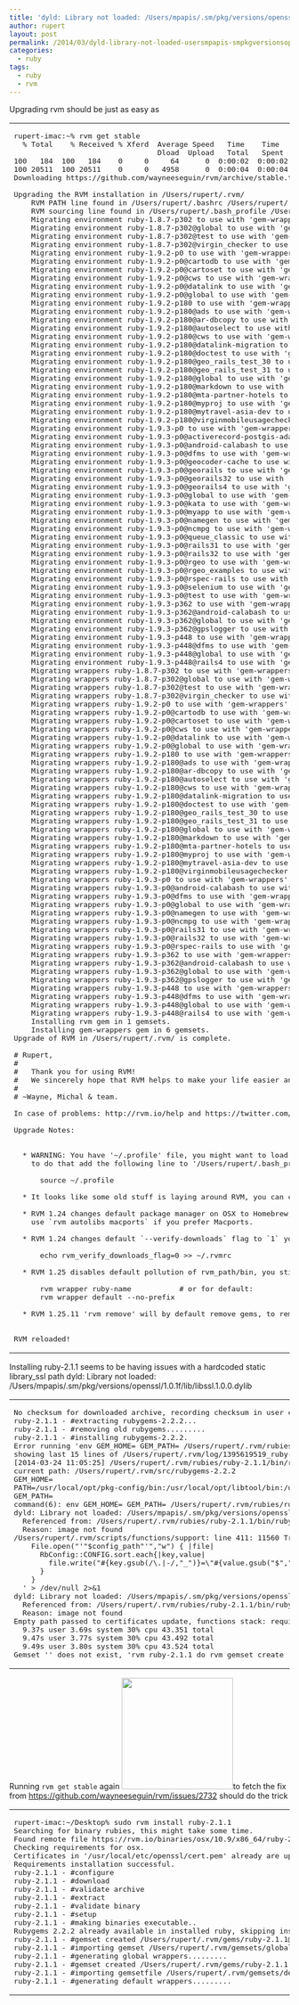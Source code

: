 ```yaml
---
title: 'dyld: Library not loaded: /Users/mpapis/.sm/pkg/versions/openssl/1.0.1f/lib/libssl.1.0.0.dylib when installing ruby-2.1.1 from rvm'
author: rupert
layout: post
permalink: /2014/03/dyld-library-not-loaded-usersmpapis-smpkgversionsopenssl1-0-1fliblibssl-1-0-0-dylib-when-installing-ruby-2-1-1-from-rvm/
categories:
  - ruby
tags:
  - ruby
  - rvm
---
```

Upgrading rvm should be just as easy as

<div class="wp_syntax">
  <table>
    <tr>
      <td class="code">
        <pre class="terminal" style="font-family:monospace;">rupert-imac:~% rvm get stable
  % Total    % Received % Xferd  Average Speed   Time    Time     Time  Current
                                 Dload  Upload   Total   Spent    Left  Speed
100   184  100   184    0     0     64      0  0:00:02  0:00:02 --:--:--    64
100 20511  100 20511    0     0   4958      0  0:00:04  0:00:04 --:--:--  400k
Downloading https://github.com/wayneeseguin/rvm/archive/stable.tar.gz
&nbsp;
Upgrading the RVM installation in /Users/rupert/.rvm/
    RVM PATH line found in /Users/rupert/.bashrc /Users/rupert/.zshrc.
    RVM sourcing line found in /Users/rupert/.bash_profile /Users/rupert/.zlogin.
    Migrating environment ruby-1.8.7-p302 to use with 'gem-wrappers' gem.
    Migrating environment ruby-1.8.7-p302@global to use with 'gem-wrappers' gem.
    Migrating environment ruby-1.8.7-p302@test to use with 'gem-wrappers' gem.
    Migrating environment ruby-1.8.7-p302@virgin_checker to use with 'gem-wrappers' gem.
    Migrating environment ruby-1.9.2-p0 to use with 'gem-wrappers' gem.
    Migrating environment ruby-1.9.2-p0@cartodb to use with 'gem-wrappers' gem.
    Migrating environment ruby-1.9.2-p0@cartoset to use with 'gem-wrappers' gem.
    Migrating environment ruby-1.9.2-p0@cws to use with 'gem-wrappers' gem.
    Migrating environment ruby-1.9.2-p0@datalink to use with 'gem-wrappers' gem.
    Migrating environment ruby-1.9.2-p0@global to use with 'gem-wrappers' gem.
    Migrating environment ruby-1.9.2-p180 to use with 'gem-wrappers' gem.
    Migrating environment ruby-1.9.2-p180@ads to use with 'gem-wrappers' gem.
    Migrating environment ruby-1.9.2-p180@ar-dbcopy to use with 'gem-wrappers' gem.
    Migrating environment ruby-1.9.2-p180@autoselect to use with 'gem-wrappers' gem.
    Migrating environment ruby-1.9.2-p180@cws to use with 'gem-wrappers' gem.
    Migrating environment ruby-1.9.2-p180@datalink-migration to use with 'gem-wrappers' gem.
    Migrating environment ruby-1.9.2-p180@doctest to use with 'gem-wrappers' gem.
    Migrating environment ruby-1.9.2-p180@geo_rails_test_30 to use with 'gem-wrappers' gem.
    Migrating environment ruby-1.9.2-p180@geo_rails_test_31 to use with 'gem-wrappers' gem.
    Migrating environment ruby-1.9.2-p180@global to use with 'gem-wrappers' gem.
    Migrating environment ruby-1.9.2-p180@markdown to use with 'gem-wrappers' gem.
    Migrating environment ruby-1.9.2-p180@mta-partner-hotels to use with 'gem-wrappers' gem.
    Migrating environment ruby-1.9.2-p180@myproj to use with 'gem-wrappers' gem.
    Migrating environment ruby-1.9.2-p180@mytravel-asia-dev to use with 'gem-wrappers' gem.
    Migrating environment ruby-1.9.2-p180@virginmobileusagechecker to use with 'gem-wrappers' gem.
    Migrating environment ruby-1.9.3-p0 to use with 'gem-wrappers' gem.
    Migrating environment ruby-1.9.3-p0@activerecord-postgis-adapter-dev to use with 'gem-wrappers' gem.
    Migrating environment ruby-1.9.3-p0@android-calabash to use with 'gem-wrappers' gem.
    Migrating environment ruby-1.9.3-p0@dfms to use with 'gem-wrappers' gem.
    Migrating environment ruby-1.9.3-p0@geocoder-cache to use with 'gem-wrappers' gem.
    Migrating environment ruby-1.9.3-p0@georails to use with 'gem-wrappers' gem.
    Migrating environment ruby-1.9.3-p0@georails32 to use with 'gem-wrappers' gem.
    Migrating environment ruby-1.9.3-p0@georails4 to use with 'gem-wrappers' gem.
    Migrating environment ruby-1.9.3-p0@global to use with 'gem-wrappers' gem.
    Migrating environment ruby-1.9.3-p0@kata to use with 'gem-wrappers' gem.
    Migrating environment ruby-1.9.3-p0@myapp to use with 'gem-wrappers' gem.
    Migrating environment ruby-1.9.3-p0@namegen to use with 'gem-wrappers' gem.
    Migrating environment ruby-1.9.3-p0@ncmpg to use with 'gem-wrappers' gem.
    Migrating environment ruby-1.9.3-p0@queue_classic to use with 'gem-wrappers' gem.
    Migrating environment ruby-1.9.3-p0@rails31 to use with 'gem-wrappers' gem.
    Migrating environment ruby-1.9.3-p0@rails32 to use with 'gem-wrappers' gem.
    Migrating environment ruby-1.9.3-p0@rgeo to use with 'gem-wrappers' gem.
    Migrating environment ruby-1.9.3-p0@rgeo_examples to use with 'gem-wrappers' gem.
    Migrating environment ruby-1.9.3-p0@rspec-rails to use with 'gem-wrappers' gem.
    Migrating environment ruby-1.9.3-p0@selenium to use with 'gem-wrappers' gem.
    Migrating environment ruby-1.9.3-p0@test to use with 'gem-wrappers' gem.
    Migrating environment ruby-1.9.3-p362 to use with 'gem-wrappers' gem.
    Migrating environment ruby-1.9.3-p362@android-calabash to use with 'gem-wrappers' gem.
    Migrating environment ruby-1.9.3-p362@global to use with 'gem-wrappers' gem.
    Migrating environment ruby-1.9.3-p362@gpslogger to use with 'gem-wrappers' gem.
    Migrating environment ruby-1.9.3-p448 to use with 'gem-wrappers' gem.
    Migrating environment ruby-1.9.3-p448@dfms to use with 'gem-wrappers' gem.
    Migrating environment ruby-1.9.3-p448@global to use with 'gem-wrappers' gem.
    Migrating environment ruby-1.9.3-p448@rails4 to use with 'gem-wrappers' gem.
    Migrating wrappers ruby-1.8.7-p302 to use with 'gem-wrappers' gem.
    Migrating wrappers ruby-1.8.7-p302@global to use with 'gem-wrappers' gem.
    Migrating wrappers ruby-1.8.7-p302@test to use with 'gem-wrappers' gem.
    Migrating wrappers ruby-1.8.7-p302@virgin_checker to use with 'gem-wrappers' gem.
    Migrating wrappers ruby-1.9.2-p0 to use with 'gem-wrappers' gem.
    Migrating wrappers ruby-1.9.2-p0@cartodb to use with 'gem-wrappers' gem.
    Migrating wrappers ruby-1.9.2-p0@cartoset to use with 'gem-wrappers' gem.
    Migrating wrappers ruby-1.9.2-p0@cws to use with 'gem-wrappers' gem.
    Migrating wrappers ruby-1.9.2-p0@datalink to use with 'gem-wrappers' gem.
    Migrating wrappers ruby-1.9.2-p0@global to use with 'gem-wrappers' gem.
    Migrating wrappers ruby-1.9.2-p180 to use with 'gem-wrappers' gem.
    Migrating wrappers ruby-1.9.2-p180@ads to use with 'gem-wrappers' gem.
    Migrating wrappers ruby-1.9.2-p180@ar-dbcopy to use with 'gem-wrappers' gem.
    Migrating wrappers ruby-1.9.2-p180@autoselect to use with 'gem-wrappers' gem.
    Migrating wrappers ruby-1.9.2-p180@cws to use with 'gem-wrappers' gem.
    Migrating wrappers ruby-1.9.2-p180@datalink-migration to use with 'gem-wrappers' gem.
    Migrating wrappers ruby-1.9.2-p180@doctest to use with 'gem-wrappers' gem.
    Migrating wrappers ruby-1.9.2-p180@geo_rails_test_30 to use with 'gem-wrappers' gem.
    Migrating wrappers ruby-1.9.2-p180@geo_rails_test_31 to use with 'gem-wrappers' gem.
    Migrating wrappers ruby-1.9.2-p180@global to use with 'gem-wrappers' gem.
    Migrating wrappers ruby-1.9.2-p180@markdown to use with 'gem-wrappers' gem.
    Migrating wrappers ruby-1.9.2-p180@mta-partner-hotels to use with 'gem-wrappers' gem.
    Migrating wrappers ruby-1.9.2-p180@myproj to use with 'gem-wrappers' gem.
    Migrating wrappers ruby-1.9.2-p180@mytravel-asia-dev to use with 'gem-wrappers' gem.
    Migrating wrappers ruby-1.9.2-p180@virginmobileusagechecker to use with 'gem-wrappers' gem.
    Migrating wrappers ruby-1.9.3-p0 to use with 'gem-wrappers' gem.
    Migrating wrappers ruby-1.9.3-p0@android-calabash to use with 'gem-wrappers' gem.
    Migrating wrappers ruby-1.9.3-p0@dfms to use with 'gem-wrappers' gem.
    Migrating wrappers ruby-1.9.3-p0@global to use with 'gem-wrappers' gem.
    Migrating wrappers ruby-1.9.3-p0@namegen to use with 'gem-wrappers' gem.
    Migrating wrappers ruby-1.9.3-p0@ncmpg to use with 'gem-wrappers' gem.
    Migrating wrappers ruby-1.9.3-p0@rails31 to use with 'gem-wrappers' gem.
    Migrating wrappers ruby-1.9.3-p0@rails32 to use with 'gem-wrappers' gem.
    Migrating wrappers ruby-1.9.3-p0@rspec-rails to use with 'gem-wrappers' gem.
    Migrating wrappers ruby-1.9.3-p362 to use with 'gem-wrappers' gem.
    Migrating wrappers ruby-1.9.3-p362@android-calabash to use with 'gem-wrappers' gem.
    Migrating wrappers ruby-1.9.3-p362@global to use with 'gem-wrappers' gem.
    Migrating wrappers ruby-1.9.3-p362@gpslogger to use with 'gem-wrappers' gem.
    Migrating wrappers ruby-1.9.3-p448 to use with 'gem-wrappers' gem.
    Migrating wrappers ruby-1.9.3-p448@dfms to use with 'gem-wrappers' gem.
    Migrating wrappers ruby-1.9.3-p448@global to use with 'gem-wrappers' gem.
    Migrating wrappers ruby-1.9.3-p448@rails4 to use with 'gem-wrappers' gem.
    Installing rvm gem in 1 gemsets.
    Installing gem-wrappers gem in 6 gemsets.
Upgrade of RVM in /Users/rupert/.rvm/ is complete.
&nbsp;
# Rupert,
#
#   Thank you for using RVM!
#   We sincerely hope that RVM helps to make your life easier and more enjoyable!!!
#
# ~Wayne, Michal & team.
&nbsp;
In case of problems: http://rvm.io/help and https://twitter.com/rvm_io
&nbsp;
Upgrade Notes:
&nbsp;
&nbsp;
  * WARNING: You have '~/.profile' file, you might want to load it,
    to do that add the following line to '/Users/rupert/.bash_profile':
&nbsp;
      source ~/.profile
&nbsp;
  * It looks like some old stuff is laying around RVM, you can cleanup with: rvm cleanup all
&nbsp;
  * RVM 1.24 changes default package manager on OSX to Homebrew,
    use `rvm autolibs macports` if you prefer Macports.
&nbsp;
  * RVM 1.24 changes default `--verify-downloads` flag to `1` you can get the paranoid mode again with:
&nbsp;
      echo rvm_verify_downloads_flag=0 &gt;&gt; ~/.rvmrc
&nbsp;
  * RVM 1.25 disables default pollution of rvm_path/bin, you still can generate the links using:
&nbsp;
      rvm wrapper ruby-name           # or for default:
      rvm wrapper default --no-prefix
&nbsp;
  * RVM 1.25.11 'rvm remove' will by default remove gems, to remove only ruby use 'rvm uninstall'
&nbsp;
&nbsp;
RVM reloaded!</pre>
      </td>
    </tr>
  </table>
</div>

Installing ruby-2.1.1 seems to be having issues with a hardcoded static library_ssl path dyld: Library not loaded: /Users/mpapis/.sm/pkg/versions/openssl/1.0.1f/lib/libssl.1.0.0.dylib

<div class="wp_syntax">
  <table>
    <tr>
      <td class="code">
        <pre class="terminal" style="font-family:monospace;">No checksum for downloaded archive, recording checksum in user configuration.
ruby-2.1.1 - #extracting rubygems-2.2.2...
ruby-2.1.1 - #removing old rubygems.........
ruby-2.1.1 - #installing rubygems-2.2.2.
Error running 'env GEM_HOME= GEM_PATH= /Users/rupert/.rvm/rubies/ruby-2.1.1/bin/ruby -d /Users/rupert/.rvm/src/rubygems-2.2.2/setup.rb',
showing last 15 lines of /Users/rupert/.rvm/log/1395619519_ruby-2.1.1/rubygems.install.log
[2014-03-24 11:05:25] /Users/rupert/.rvm/rubies/ruby-2.1.1/bin/ruby
current path: /Users/rupert/.rvm/src/rubygems-2.2.2
GEM_HOME=
PATH=/usr/local/opt/pkg-config/bin:/usr/local/opt/libtool/bin:/usr/local/opt/automake/bin:/usr/local/opt/autoconf/bin:/Users/rupert/.rvm/gems/ruby-1.9.2-p180/bin:/Users/rupert/.rvm/gems/ruby-1.9.2-p180@global/bin:/Users/rupert/.rvm/rubies/ruby-1.9.2-p180/bin:/Users/rupert/.rvm/bin:/Users/rupert/.rvm/bin:/Users/rupert/bin:/Users/rupert/.bin:/usr/local/homebrew/bin:/usr/local/bin:/usr/local/sbin:/usr/bin:/bin:/usr/sbin:/sbin:/usr/local/bin:/opt/X11/bin:/Library/Oracle/instantclient/10.2.0.4:/Developer/android-sdk-macosx/tools:/Developer/android-sdk-macosx/platform-tools:/usr/local/apache2/bin:/usr/local/ImageMagick/bin:/usr/local/sphinx/bin:/Users/rupert/.dotfiles/cheat_commands/:/usr/local/lib/node_modules:/Users/rupert/.rvm/bin
GEM_PATH=
command(6): env GEM_HOME= GEM_PATH= /Users/rupert/.rvm/rubies/ruby-2.1.1/bin/ruby -d /Users/rupert/.rvm/src/rubygems-2.2.2/setup.rb
dyld: Library not loaded: /Users/mpapis/.sm/pkg/versions/openssl/1.0.1f/lib/libssl.1.0.0.dylib
  Referenced from: /Users/rupert/.rvm/rubies/ruby-2.1.1/bin/ruby
  Reason: image not found
/Users/rupert/.rvm/scripts/functions/support: line 411: 11560 Trace/BPT trap: 5       "$ruby_path" -rrbconfig -e '\
    File.open("'"$config_path"'","w") { |file|
      RbConfig::CONFIG.sort.each{|key,value|
        file.write("#{key.gsub(/\.|-/,"_")}=\"#{value.gsub("$","\\$")}\"\n")
      }
    }
  ' &gt; /dev/null 2&gt;&1
dyld: Library not loaded: /Users/mpapis/.sm/pkg/versions/openssl/1.0.1f/lib/libssl.1.0.0.dylib
  Referenced from: /Users/rupert/.rvm/rubies/ruby-2.1.1/bin/ruby
  Reason: image not found
Empty path passed to certificates update, functions stack: requirements_osx_update_openssl_cert_run rvm_requiremnts_fail_or_run_action __rvm_osx_ssl_certs_ensure_for_ruby __rvm_osx_ssl_certs_ensure_for_ruby_except_jruby external_import_setup external_import main
  9.37s user 3.69s system 30% cpu 43.351 total
  9.47s user 3.77s system 30% cpu 43.492 total
  9.49s user 3.80s system 30% cpu 43.524 total
Gemset '' does not exist, 'rvm ruby-2.1.1 do rvm gemset create ' first, or append '--create'.</pre>
      </td>
    </tr>
  </table>
</div>

Running `rvm get stable` again <img src="https://rvm.io/images/logo.png" width="200" height="200" class="alignnone" />to fetch the fix from <https://github.com/wayneeseguin/rvm/issues/2732> should do the trick

<div class="wp_syntax">
  <table>
    <tr>
      <td class="code">
        <pre class="terminal" style="font-family:monospace;">rupert-imac:~/Desktop% sudo rvm install ruby-2.1.1
Searching for binary rubies, this might take some time.
Found remote file https://rvm.io/binaries/osx/10.9/x86_64/ruby-2.1.1.tar.bz2
Checking requirements for osx.
Certificates in '/usr/local/etc/openssl/cert.pem' already are up to date.
Requirements installation successful.
ruby-2.1.1 - #configure
ruby-2.1.1 - #download
ruby-2.1.1 - #validate archive
ruby-2.1.1 - #extract
ruby-2.1.1 - #validate binary
ruby-2.1.1 - #setup
ruby-2.1.1 - #making binaries executable..
Rubygems 2.2.2 already available in installed ruby, skipping installation, use --force to reinstall.
ruby-2.1.1 - #gemset created /Users/rupert/.rvm/gems/ruby-2.1.1@global
ruby-2.1.1 - #importing gemset /Users/rupert/.rvm/gemsets/global.gems.......................................
ruby-2.1.1 - #generating global wrappers.........
ruby-2.1.1 - #gemset created /Users/rupert/.rvm/gems/ruby-2.1.1
ruby-2.1.1 - #importing gemsetfile /Users/rupert/.rvm/gemsets/default.gems evaluated to empty gem list
ruby-2.1.1 - #generating default wrappers.........</pre>
      </td>
    </tr>
  </table>
</div>